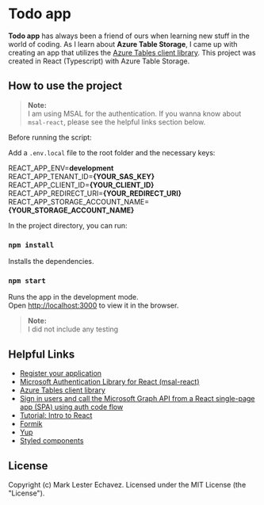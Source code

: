 # Todo app

**Todo app** has always been a friend of ours when learning new stuff in the world of coding. As I learn about **Azure Table Storage**, I came up with creating an app that utilizes the [Azure Tables client library](https://docs.microsoft.com/en-us/javascript/api/overview/azure/data-tables-readme?view=azure-node-latest). This project was created in React (Typescript) with Azure Table Storage.

## How to use the project

> **Note:**  
> I am using MSAL for the authentication.
> If you wanna know about `msal-react`, please see the helpful links section below.

Before running the script:

Add a `.env.local` file to the root folder and the necessary keys:

REACT_APP_ENV=**development**  
REACT_APP_TENANT_ID=**{YOUR_SAS_KEY}**  
REACT_APP_CLIENT_ID=**{YOUR_CLIENT_ID}**  
REACT_APP_REDIRECT_URI=**{YOUR_REDIRECT_URI}**  
REACT_APP_STORAGE_ACCOUNT_NAME=**{YOUR_STORAGE_ACCOUNT_NAME}**

In the project directory, you can run:

### `npm install`

Installs the dependencies.

### `npm start`

Runs the app in the development mode.\
Open [http://localhost:3000](http://localhost:3000) to view it in the browser.

> **Note:**  
> I did not include any testing

## Helpful Links

- [Register your application](https://docs.microsoft.com/en-us/azure/active-directory/develop/scenario-spa-app-registration)
- [Microsoft Authentication Library for React (msal-react)](https://github.com/AzureAD/microsoft-authentication-library-for-js/tree/dev/lib/msal-react)
- [Azure Tables client library](https://docs.microsoft.com/en-us/javascript/api/overview/azure/data-tables-readme?view=azure-node-latest)
- [Sign in users and call the Microsoft Graph API from a React single-page app (SPA) using auth code flow](https://docs.microsoft.com/en-us/azure/active-directory/develop/tutorial-v2-react)
- [Tutorial: Intro to React](https://reactjs.org/tutorial/tutorial.html)
- [Formik](https://formik.org/)
- [Yup](https://github.com/jquense/yup)
- [Styled components](https://styled-components.com/)

## License

Copyright (c) Mark Lester Echavez. Licensed under the MIT License (the "License").
